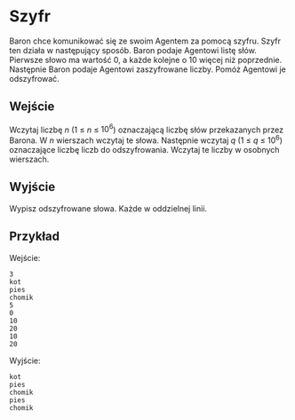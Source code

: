 # Szyfr
Baron chce komunikować się ze swoim Agentem za pomocą szyfru. Szyfr ten działa w następujący sposób. Baron podaje Agentowi listę słów. Pierwsze słowo ma wartość 0, a każde kolejne o 10 więcej niż poprzednie. Następnie Baron podaje Agentowi zaszyfrowane liczby. Pomóż Agentowi je odszyfrować.

## Wejście
Wczytaj liczbę $n$ (1 $\le$  $n$ $\le$  $10^6$) oznaczającą liczbę słów przekazanych przez Barona. W $n$ wierszach wczytaj te słowa. Następnie wczytaj $q$ (1 $\le$  $q$ $\le$  $10^6$) oznaczające liczbę liczb do odszyfrowania. Wczytaj te liczby w osobnych wierszach.

## Wyjście
Wypisz odszyfrowane słowa. Każde w oddzielnej linii.

## Przykład

Wejście:
```
3
kot
pies
chomik
5
0
10
20
10
20
```

Wyjście:
```
kot
pies
chomik
pies
chomik
```